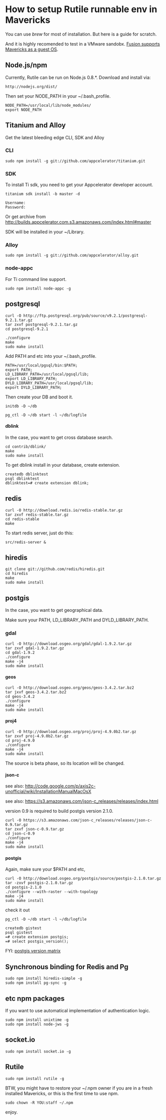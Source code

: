 
# How to setup Rutile runnable env in Mavericks

You can use *brew* for most of installation.
But here is a guide for scratch.

And it is highly recomended to test in a VMware sandobx. [Fusion supports Mavericks as a guest OS](http://kb.vmware.com/kb/2056603).

## Node.js/npm

Currently, Rutile can be run on Node.js 0.8.*.
Download and install via:

```
http://nodejs.org/dist/
```

Then set your NODE_PATH in your ~/.bash_profile.

```
NODE_PATH=/usr/local/lib/node_modules/
export NODE_PATH
```

## Titanium and Alloy

Get the latest bleeding edge CLI, SDK and Alloy

### CLI

```
sudo npm install -g git://github.com/appcelerator/titanium.git
```

### SDK

To install Ti sdk, you need to get your Appcelerator developer account.

```
titanium sdk install -b master -d

Username: 
Password: 
```

Or get archive from http://builds.appcelerator.com.s3.amazonaws.com/index.html#master

SDK will be installed in your ~/Library.

### Alloy

```
sudo npm install -g git://github.com/appcelerator/alloy.git
```

### node-appc

For Ti command line support.

```
sudo npm install node-appc -g
```

## postgresql

```
curl -O http://ftp.postgresql.org/pub/source/v9.2.1/postgresql-9.2.1.tar.gz
tar zxvf postgresql-9.2.1.tar.gz
cd postgresql-9.2.1

./configure
make
sudo make install
```

Add PATH and etc into your ~/.bash_profile.

```
PATH=/usr/local/pgsql/bin:$PATH;
export PATH;
LD_LIBRARY_PATH=/usr/local/pgsql/lib;
export LD_LIBRARY_PATH;
DYLD_LIBRARY_PATH=/usr/local/pgsql/lib;
export DYLD_LIBRARY_PATH;
```

Then create your DB and boot it.

```
initdb -D ~/db

pg_ctl -D ~/db start -l ~/db/logfile
```

#### dblink

In the case, you want to get cross database search.

```
cd contrib/dblink/
make
sudo make install
```

To get dblink install in your database, create extension.

```
createdb dblinktest
psql dblinktest
dblinktest=# create extension dblink;
```

## redis

```
curl -O http://download.redis.io/redis-stable.tar.gz
tar zxvf redis-stable.tar.gz
cd redis-stable
make
```

To start redis server, just do this:

```
src/redis-server &
```

## hiredis

```
git clone git://github.com/redis/hiredis.git
cd hiredis
make 
sudo make install
```

## postgis

In the case, you want to get geographical data.

Make sure your PATH, LD_LIBRARY_PATH and DYLD_LIBRARY_PATH.

### gdal

```
curl -O http://download.osgeo.org/gdal/gdal-1.9.2.tar.gz
tar zxvf gdal-1.9.2.tar.gz
cd gdal-1.9.2
./configure
make -j4
sudo make install
```

#### geos

```
curl -O http://download.osgeo.org/geos/geos-3.4.2.tar.bz2
tar jxvf geos-3.4.2.tar.bz2
cd geos-3.4.2
./configure
make -j4
sudo make install
```

#### proj4

```
curl -O http://download.osgeo.org/proj/proj-4.9.0b2.tar.gz
tar zxvf proj-4.9.0b2.tar.gz
cd proj-4.9.0
./configure
make -j4
sudo make install
```

The source is beta phase, so its location will be changed.

#### json-c

see also: http://code.google.com/p/axis2c-unofficial/wiki/InstallationManualMacOsX

see also: https://s3.amazonaws.com/json-c_releases/releases/index.html

version 0.9 is required to build postgis version 2.1.0.

```
curl -O https://s3.amazonaws.com/json-c_releases/releases/json-c-0.9.tar.gz
tar zxvf json-c-0.9.tar.gz
cd json-c-0.9
./configure
make -j4
sudo make install
```

#### postgis

Again, make sure your $PATH and etc,

```
curl -O http://download.osgeo.org/postgis/source/postgis-2.1.0.tar.gz
tar -zxvf postgis-2.1.0.tar.gz
cd postgis-2.1.0
./configure --with-raster --with-topology 
make -j4
sudo make install
```

check it out

```
pg_ctl -D ~/db start -l ~/db/logfile

createdb gistest
psql gistest
=# create extension postgis;
=# select postgis_version();
```

FYI: [postgis version matrix](http://trac.osgeo.org/postgis/wiki/UsersWikiPostgreSQLPostGIS)


## Synchronous binding for Redis and Pg

```
sudo npm install hiredis-simple -g
sudo npm install pg-sync -g
```

## etc npm packages

If you want to use automatical implementation of authentication logic.

```
sudo npm install unixtime -g
sudo npm install node-jws -g
```

## socket.io

```
sudo npm install socket.io -g
```

## Rutile

```
sudo npm install rutile -g
```

BTW, you might have to restore your ~/.npm owner if you are in a fresh installed Mavericks, or this is the first time to use npm.

```
sudo chown -R YOU:staff ~/.npm
```

enjoy.



